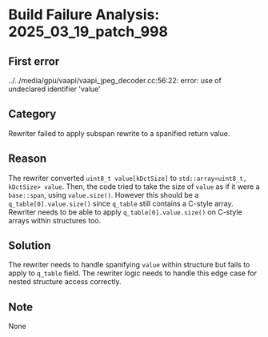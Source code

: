 # Build Failure Analysis: 2025_03_19_patch_998

## First error

../../media/gpu/vaapi/vaapi_jpeg_decoder.cc:56:22: error: use of undeclared identifier 'value'

## Category
Rewriter failed to apply subspan rewrite to a spanified return value.

## Reason
The rewriter converted `uint8_t value[kDctSize]` to `std::array<uint8_t, kDctSize> value`. Then, the code tried to take the size of `value` as if it were a `base::span`, using `value.size()`. However this should be a `q_table[0].value.size()` since `q_table` still contains a C-style array. Rewriter needs to be able to apply `q_table[0].value.size()` on C-style arrays within structures too.

## Solution
The rewriter needs to handle spanifying `value` within structure but fails to apply to `q_table` field. The rewriter logic needs to handle this edge case for nested structure access correctly.

## Note
None